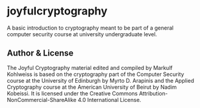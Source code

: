 # joyfulcryptography
A basic introduction to cryptography meant to be part of a general computer security course at university undergraduate level. 

## Author & License

The Joyful Cryptography material edited and compiled by Markulf Kohlweiss is based on the cryptography part of the Computer Security course at the University of Edinburgh by 
Myrto D. Arapinis and the Applied Cryptography course at the American University of Beirut by Nadim Kobeissi. It is licensed under the Creative Commons Attribution-NonCommercial-ShareAlike 4.0 International License.
